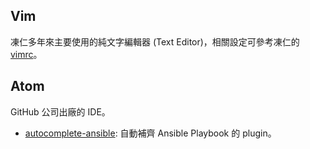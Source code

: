 ## Vim

凍仁多年來主要使用的純文字編輯器 (Text Editor)，相關設定可參考凍仁的 [vimrc](https://github.com/chusiang/vimrc/)。

## Atom

GitHub 公司出廠的 IDE。

- [autocomplete-ansible](https://atom.io/packages/autocomplete-ansible): 自動補齊 Ansible Playbook 的 plugin。